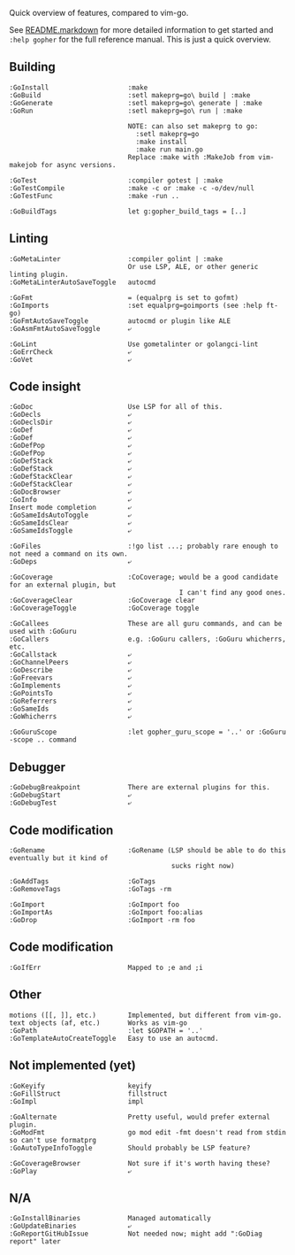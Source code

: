 Quick overview of features, compared to vim-go.

See [README.markdown](README.markdown) for more detailed information to get
started and `:help gopher` for the full reference manual. This is just a quick
overview.

Building
--------

    :GoInstall                    :make
    :GoBuild                      :setl makeprg=go\ build | :make
    :GoGenerate                   :setl makeprg=go\ generate | :make
    :GoRun                        :setl makeprg=go\ run | :make

                                  NOTE: can also set makeprg to go:
                                    :setl makeprg=go
                                    :make install
                                    :make run main.go
                                  Replace :make with :MakeJob from vim-makejob for async versions.

    :GoTest                       :compiler gotest | :make
    :GoTestCompile                :make -c or :make -c -o/dev/null
    :GoTestFunc                   :make -run ..

    :GoBuildTags                  let g:gopher_build_tags = [..]

Linting
-------

    :GoMetaLinter                 :compiler golint | :make
                                  Or use LSP, ALE, or other generic linting plugin.
    :GoMetaLinterAutoSaveToggle   autocmd

    :GoFmt                        = (equalprg is set to gofmt)
    :GoImports                    :set equalprg=goimports (see :help ft-go)
    :GoFmtAutoSaveToggle          autocmd or plugin like ALE
    :GoAsmFmtAutoSaveToggle       ⤶

    :GoLint                       Use gometalinter or golangci-lint
    :GoErrCheck                   ⤶
    :GoVet                        ⤶

Code insight
------------

    :GoDoc                        Use LSP for all of this.
    :GoDecls                      ⤶
    :GoDeclsDir                   ⤶
    :GoDef                        ⤶
    :GoDef                        ⤶
    :GoDefPop                     ⤶
    :GoDefPop                     ⤶
    :GoDefStack                   ⤶
    :GoDefStack                   ⤶
    :GoDefStackClear              ⤶
    :GoDefStackClear              ⤶
    :GoDocBrowser                 ⤶
    :GoInfo                       ⤶
    Insert mode completion        ⤶
    :GoSameIdsAutoToggle          ⤶
    :GoSameIdsClear               ⤶
    :GoSameIdsToggle              ⤶

    :GoFiles                      :!go list ...; probably rare enough to not need a command on its own.
    :GoDeps                       ⤶

    :GoCoverage                   :CoCoverage; would be a good candidate for an external plugin, but
                                               I can't find any good ones.
    :GoCoverageClear              :GoCoverage clear
    :GoCoverageToggle             :GoCoverage toggle

    :GoCallees                    These are all guru commands, and can be used with :GoGuru
    :GoCallers                    e.g. :GoGuru callers, :GoGuru whicherrs, etc.
    :GoCallstack                  ⤶
    :GoChannelPeers               ⤶
    :GoDescribe                   ⤶
    :GoFreevars                   ⤶
    :GoImplements                 ⤶
    :GoPointsTo                   ⤶
    :GoReferrers                  ⤶
    :GoSameIds                    ⤶
    :GoWhicherrs                  ⤶

    :GoGuruScope                  :let gopher_guru_scope = '..' or :GoGuru -scope .. command

Debugger
--------

    :GoDebugBreakpoint            There are external plugins for this.
    :GoDebugStart                 ⤶
    :GoDebugTest                  ⤶

Code modification
-----------------

    :GoRename                     :GoRename (LSP should be able to do this eventually but it kind of
                                             sucks right now)

    :GoAddTags                    :GoTags
    :GoRemoveTags                 :GoTags -rm

    :GoImport                     :GoImport foo
    :GoImportAs                   :GoImport foo:alias
    :GoDrop                       :GoImport -rm foo

Code modification
-----------------
    :GoIfErr                      Mapped to ;e and ;i

Other
-----

    motions ([[, ]], etc.)        Implemented, but different from vim-go.
    text objects (af, etc.)       Works as vim-go
    :GoPath                       :let $GOPATH = '..'
    :GoTemplateAutoCreateToggle   Easy to use an autocmd.

Not implemented (yet)
---------------------

    :GoKeyify                     keyify
    :GoFillStruct                 fillstruct
    :GoImpl                       impl

    :GoAlternate                  Pretty useful, would prefer external plugin.
    :GoModFmt                     go mod edit -fmt doesn't read from stdin so can't use formatprg
    :GoAutoTypeInfoToggle         Should probably be LSP feature?

    :GoCoverageBrowser            Not sure if it's worth having these?
    :GoPlay                       ⤶

N/A
---

    :GoInstallBinaries            Managed automatically
    :GoUpdateBinaries             ⤶
    :GoReportGitHubIssue          Not needed now; might add ":GoDiag report" later

<!-- vim: cc=35 tw=100
-->
